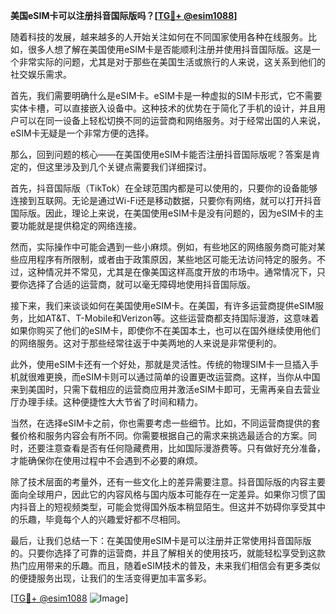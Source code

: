 **美国eSIM卡可以注册抖音国际版吗？[[TG💪+ @esim1088](https://t.me/s/esim1088)]**

随着科技的发展，越来越多的人开始关注如何在不同国家使用各种在线服务。比如，很多人想了解在美国使用eSIM卡是否能顺利注册并使用抖音国际版。这是一个非常实际的问题，尤其是对于那些在美国生活或旅行的人来说，这关系到他们的社交娱乐需求。

首先，我们需要明确什么是eSIM卡。eSIM卡是一种虚拟的SIM卡形式，它不需要实体卡槽，可以直接嵌入设备中。这种技术的优势在于简化了手机的设计，并且用户可以在同一设备上轻松切换不同的运营商和网络服务。对于经常出国的人来说，eSIM卡无疑是一个非常方便的选择。

那么，回到问题的核心——在美国使用eSIM卡能否注册抖音国际版呢？答案是肯定的，但这里涉及到几个关键点需要我们详细探讨。

首先，抖音国际版（TikTok）在全球范围内都是可以使用的，只要你的设备能够连接到互联网。无论是通过Wi-Fi还是移动数据，只要你有网络，就可以打开抖音国际版。因此，理论上来说，在美国使用eSIM卡是没有问题的，因为eSIM卡的主要功能就是提供稳定的网络连接。

然而，实际操作中可能会遇到一些小麻烦。例如，有些地区的网络服务商可能对某些应用程序有所限制，或者由于政策原因，某些地区可能无法访问特定的服务。不过，这种情况并不常见，尤其是在像美国这样高度开放的市场中。通常情况下，只要你选择了合适的运营商，就可以毫无障碍地使用抖音国际版。

接下来，我们来谈谈如何在美国使用eSIM卡。在美国，有许多运营商提供eSIM服务，比如AT&T、T-Mobile和Verizon等。这些运营商都支持国际漫游，这意味着如果你购买了他们的eSIM卡，即使你不在美国本土，也可以在国外继续使用他们的网络服务。这对于那些经常往返于中美两地的人来说是非常便利的。

此外，使用eSIM卡还有一个好处，那就是灵活性。传统的物理SIM卡一旦插入手机就很难更换，而eSIM卡则可以通过简单的设置更改运营商。这样，当你从中国来到美国时，只需下载相应的运营商应用并激活eSIM卡即可，无需再亲自去营业厅办理手续。这种便捷性大大节省了时间和精力。

当然，在选择eSIM卡之前，你也需要考虑一些细节。比如，不同运营商提供的套餐价格和服务内容会有所不同。你需要根据自己的需求来挑选最适合的方案。同时，还要注意查看是否有任何隐藏费用，比如国际漫游费等。只有做好充分准备，才能确保你在使用过程中不会遇到不必要的麻烦。

除了技术层面的考量外，还有一些文化上的差异需要注意。抖音国际版的内容主要面向全球用户，因此它的内容风格与国内版本可能存在一定差异。如果你习惯了国内抖音上的短视频类型，可能会觉得国外版本稍显陌生。但这并不妨碍你享受其中的乐趣，毕竟每个人的兴趣爱好都不尽相同。

最后，让我们总结一下：在美国使用eSIM卡是可以注册并正常使用抖音国际版的。只要你选择了可靠的运营商，并且了解相关的使用技巧，就能轻松享受到这款热门应用带来的乐趣。而且，随着eSIM技术的普及，未来我们相信会有更多类似的便捷服务出现，让我们的生活变得更加丰富多彩。

[[TG💪+ @esim1088](https://t.me/s/esim1088) ![Image](https://i.postimg.cc/4NQfJmqS/Snipaste-2025-05-13-00-14-12.png)]